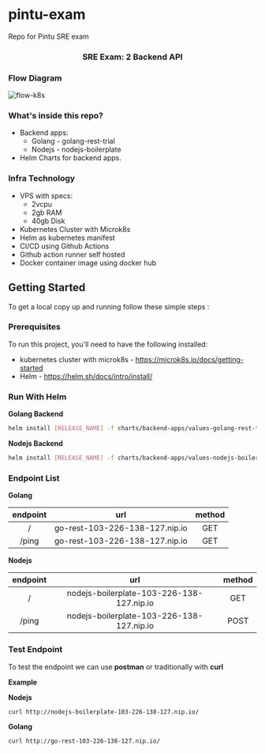 # pintu-exam
Repo for Pintu SRE exam
<!-- PROJECT LOGO -->
<p align="center">
  <h3 align="center">SRE Exam: 2 Backend API</h3>
  <p align="center">
  </p>
</p>

### Flow Diagram

![flow-k8s](https://github.com/akoe32/pintu-exam/assets/19146909/b5c63401-704d-4291-a72d-56985f017635)

### What's inside this repo?

- Backend apps:
  - Golang - golang-rest-trial
  - Nodejs - nodejs-boilerplate
- Helm Charts for backend apps.

### Infra Technology

- VPS with specs:
  - 2vcpu
  - 2gb RAM
  - 40gb Disk
- Kubernetes Cluster with Microk8s 
- Helm as kubernetes manifest
- CI/CD using Github Actions
- Github action runner self hosted
- Docker container image using docker hub

## Getting Started

To get a local copy up and running follow these simple steps :

### Prerequisites

To run this project, you'll need to have the following installed:

- kubernetes cluster with microk8s - https://microk8s.io/docs/getting-started
- Helm - https://helm.sh/docs/intro/install/

### Run With Helm

**Golang Backend**

```sh
helm install [RELEASE_NAME] -f charts/backend-apps/values-golang-rest-trial.yaml
```

**Nodejs Backend**

```sh
helm install [RELEASE_NAME] -f charts/backend-apps/values-nodejs-boilerplate.yaml
```

### Endpoint List

**Golang**

| endpoint     | url                              | method     |
| :---:        | :---:                            | :---:      |
| /            | go-rest-103-226-138-127.nip.io   | GET        |
| /ping        | go-rest-103-226-138-127.nip.io   | GET        |

**Nodejs**

| endpoint     | url                                         | method     |
| :---:        | :---:                                       | :---:      |
| /            | nodejs-boilerplate-103-226-138-127.nip.io   | GET        |
| /ping        | nodejs-boilerplate-103-226-138-127.nip.io   | POST        |

### Test Endpoint 

To test the endpoint we can use **postman** or traditionally with **curl**

**Example**

**Nodejs**
```sh
curl http://nodejs-boilerplate-103-226-138-127.nip.io/
```

**Golang**
```sh
curl http://go-rest-103-226-138-127.nip.io/
```
